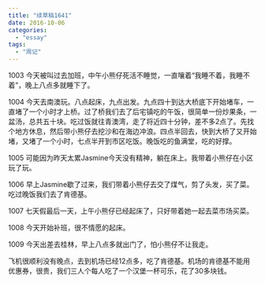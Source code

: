 ```yaml
---
title: "续草稿1641"
date: 2016-10-06
categories: 
  - "essay"
tags: 
  - "周记"
---
```


1003 今天被叫过去加班，中午小熊仔死活不睡觉，一直嚷着“我睡不着，我睡不着”，晚上八点多就睡下了。

1004 今天去南澳玩。八点起床，九点出发。九点四十到达大桥底下开始堵车，一直堵了一个小时才上桥。过了桥我们去了后宅镇吃的午饭，很简单一份炒果条，一盆汤，总共五十块。吃过饭就往青澳湾，走了将近四十分钟，差不多2点了。先找个地方休息，然后带小熊仔去挖沙和在海边冲浪。四点半回去，快到大桥了又开始堵，又堵了一个小时，七点半开到市区吃饭。晚饭吃的鱼满堂，吃的好撑。

1005 可能因为昨天太累Jasmine今天没有精神，躺在床上。我带着小熊仔在小区玩了玩。

1006 早上Jasmine歇了过来，我们带着小熊仔去交了煤气，剪了头发，买了菜。吃过晚饭我们去了肯德基。

1007 七天假最后一天，上午小熊仔已经起床了，只好带着她一起去菜市场买菜。

1008 今天开始补班，很不情愿的起床。

1009 今天出差去桂林，早上八点多就出门了，怕小熊仔不让我走。

飞机很顺利没有晚点，去到机场已经12点多，吃了肯德基。机场的肯德基不能用优惠券，很贵，我们三人个每人吃了一个汉堡一杯可乐，花了30多块钱。
